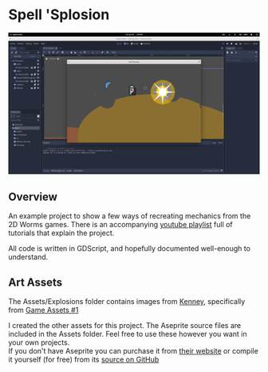 Spell 'Splosion
===============

![Screenshot](Screenshots/example.png "Example map with explosions and destruction")

Overview
--------
An example project to show a few ways of recreating mechanics from the 2D Worms games. There is an accompanying [youtube playlist](https://www.youtube.com/playlist?list=PLFsjUWfnATInUrH15tlrwwSpOLsGIf3-G) full of tutorials that explain the project.

All code is written in GDScript, and hopefully documented well-enough to understand.


Art Assets
----------
The Assets/Explosions folder contains images from [Kenney](https://kenney.nl/), specifically from [Game Assets #1](https://kenney.itch.io/kenney-game-assets-1)

I created the other assets for this project. The Aseprite source files are included in the Assets folder. Feel free to use these however you want in your own projects. \
If you don't have Aseprite you can purchase it from [their website](https://www.aseprite.org/) or compile it yourself (for free) from its [source on GitHub](https://github.com/aseprite/aseprite)
